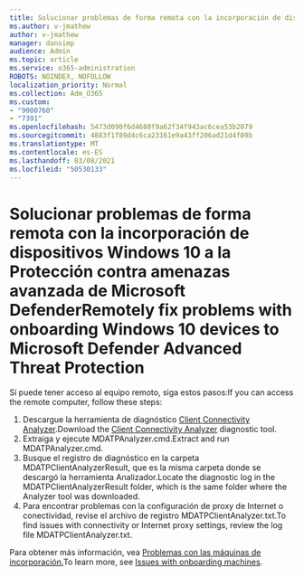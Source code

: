 ```yaml
---
title: Solucionar problemas de forma remota con la incorporación de dispositivos Windows 10 a la Protección contra amenazas avanzada de Microsoft Defender
ms.author: v-jmathew
author: v-jmathew
manager: dansimp
audience: Admin
ms.topic: article
ms.service: o365-administration
ROBOTS: NOINDEX, NOFOLLOW
localization_priority: Normal
ms.collection: Adm_O365
ms.custom:
- "9000760"
- "7391"
ms.openlocfilehash: 5473d090f6d4680f9a62f34f943ac6cea53b2079
ms.sourcegitcommit: 4883f1f89d4c6ca23161e9a43ff206ad21d4f09b
ms.translationtype: MT
ms.contentlocale: es-ES
ms.lasthandoff: 03/08/2021
ms.locfileid: "50530133"
---
```

# <a name="remotely-fix-problems-with-onboarding-windows-10-devices-to-microsoft-defender-advanced-threat-protection"></a><span data-ttu-id="df6ce-102">Solucionar problemas de forma remota con la incorporación de dispositivos Windows 10 a la Protección contra amenazas avanzada de Microsoft Defender</span><span class="sxs-lookup"><span data-stu-id="df6ce-102">Remotely fix problems with onboarding Windows 10 devices to Microsoft Defender Advanced Threat Protection</span></span>

<span data-ttu-id="df6ce-103">Si puede tener acceso al equipo remoto, siga estos pasos:</span><span class="sxs-lookup"><span data-stu-id="df6ce-103">If you can access the remote computer, follow these steps:</span></span>

1. <span data-ttu-id="df6ce-104">Descargue la herramienta de diagnóstico [Client Connectivity Analyzer](https://go.microsoft.com/fwlink/?linkid=2143466).</span><span class="sxs-lookup"><span data-stu-id="df6ce-104">Download the [Client Connectivity Analyzer](https://go.microsoft.com/fwlink/?linkid=2143466) diagnostic tool.</span></span>
2. <span data-ttu-id="df6ce-105">Extraiga y ejecute MDATPAnalyzer.cmd.</span><span class="sxs-lookup"><span data-stu-id="df6ce-105">Extract and run MDATPAnalyzer.cmd.</span></span>
3. <span data-ttu-id="df6ce-106">Busque el registro de diagnóstico en la carpeta MDATPClientAnalyzerResult, que es la misma carpeta donde se descargó la herramienta Analizador.</span><span class="sxs-lookup"><span data-stu-id="df6ce-106">Locate the diagnostic log in the MDATPClientAnalyzerResult folder, which is the same folder where the Analyzer tool was downloaded.</span></span>
4. <span data-ttu-id="df6ce-107">Para encontrar problemas con la configuración de proxy de Internet o conectividad, revise el archivo de registro MDATPClientAnalyzer.txt.</span><span class="sxs-lookup"><span data-stu-id="df6ce-107">To find issues with connectivity or Internet proxy settings, review the log file MDATPClientAnalyzer.txt.</span></span>

<span data-ttu-id="df6ce-108">Para obtener más información, vea [Problemas con las máquinas de incorporación.](https://go.microsoft.com/fwlink/?linkid=2143634)</span><span class="sxs-lookup"><span data-stu-id="df6ce-108">To learn more, see [Issues with onboarding machines](https://go.microsoft.com/fwlink/?linkid=2143634).</span></span>

